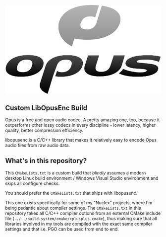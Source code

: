 ![Opus Logo](./opus-logo.svg)

Custom LibOpusEnc Build
------------------------

Opus is a free and open audio codec. A pretty amazing one, too,
because it outperforms other lossy codecs in every discipline -
lower latency, higher quality, better compression efficiency.

libopusenc is a C/C++ library that makes it relatively easy to encode
Opus audio files from raw audio data.


What's in this repository?
--------------------------

This `CMakeLists.txt` is a custom build that *blindly* assumes a modern
desktop Linux build environment / Windows Visual Studio environment
and skips all configure checks.

You should prefer the `CMakeLists.txt` that ships with libopusenc.

This one exists specifically for some of my "Nuclex" projects, where
I'm being pedantic about compiler settings. The `CMakeLists.txt` in this
repository takes all C/C++ compiler options from an external CMake include
file (`../../build-system/cmake/cplusplus.cmake`), thus making sure that
all libraries involved in my tools are compiled with the exact same compiler
settings and that i.e. PGO can be used from end to end.
